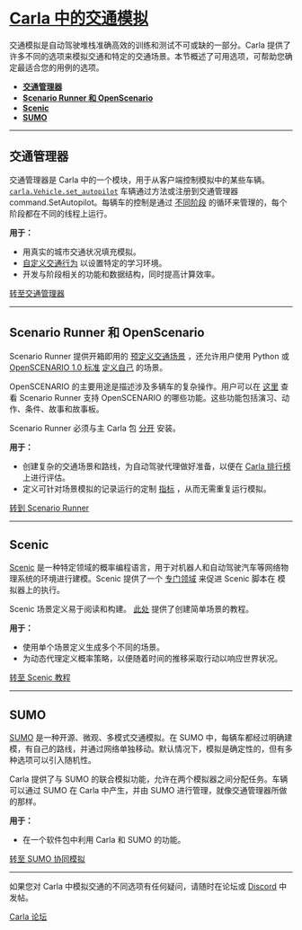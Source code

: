 # [Carla 中的交通模拟](https://carla.readthedocs.io/en/latest/ts_traffic_simulation_overview/) 

交通模拟是自动驾驶堆栈准确高效的训练和测试不可或缺的一部分。Carla 提供了许多不同的选项来模拟交通和特定的交通场景。本节概述了可用选项，可帮助您确定最适合您的用例的选项。

- [__交通管理器__](#traffic-manager)
- [__Scenario Runner 和 OpenScenario__](#scenario-runner-and-openscenario)
- [__Scenic__](#scenic)
- [__SUMO__](#sumo)

---

## 交通管理器 <span id="traffic-manager"></span>

交通管理器是 Carla 中的一个模块，用于从客户端控制模拟中的某些车辆。[`carla.Vehicle.set_autopilot`](https://carla.readthedocs.io/en/latest/python_api/#carla.Vehicle.set_autopilot) 车辆通过方法或注册到交通管理器command.SetAutopilot。每辆车的控制是通过 [不同阶段](adv_traffic_manager.md#stages) 的循环来管理的，每个阶段都在不同的线程上运行。

__用于：__

- 用真实的城市交通状况填充模拟。
- [自定义交通行为](adv_traffic_manager.md#general-considerations) 以设置特定的学习环境。 
- 开发与阶段相关的功能和数据结构，同时提高计算效率。

<div class="build-buttons">
<p>
<a href="https://openhutb.github.io/carla_doc/tuto_G_traffic_manager/" target="_blank" class="btn btn-neutral" title="Go to Traffic Manager">
转至交通管理器</a>
</p>
</div>

---

## Scenario Runner 和 OpenScenario <span id="scenario-runner-and-openscenario"></span>

Scenario Runner 提供开箱即用的 [预定义交通场景](https://carla-scenariorunner.readthedocs.io/en/latest/list_of_scenarios/) ，还允许用户使用 Python 或 [OpenSCENARIO 1.0 标准](https://releases.asam.net/OpenSCENARIO/1.0.0/ASAM_OpenSCENARIO_BS-1-2_User-Guide_V1-0-0.html#_foreword) [定义自己](https://carla-scenariorunner.readthedocs.io/en/latest/creating_new_scenario/) 的场景。

OpenSCENARIO 的主要用途是描述涉及多辆车的复杂操作。用户可以在 [这里](https://carla-scenariorunner.readthedocs.io/en/latest/openscenario_support/) 查看 Scenario Runner 支持 OpenSCENARIO 的哪些功能。这些功能包括演习、动作、条件、故事和故事板。

Scenario Runner 必须与主 Carla 包 [分开](https://github.com/carla-simulator/scenario_runner) 安装。

__用于：__

- 创建复杂的交通场景和路线，为自动驾驶代理做好准备，以便在 [Carla 排行榜](https://leaderboard.carla.org/) 上进行评估。
- 定义可针对场景模拟的记录运行的定制 [指标](https://carla-scenariorunner.readthedocs.io/en/latest/metrics_module/) ，从而无需重复运行模拟。

<div class="build-buttons">
<p>
<a href="https://carla-scenariorunner.readthedocs.io" target="_blank" class="btn btn-neutral" title="Go to Scenario Runner">
转到 Scenario Runner</a>
</p>
</div>

---



## Scenic <span id="scenic"></span>

[Scenic](https://scenic-lang.readthedocs.io) 是一种特定领域的概率编程语言，用于对机器人和自动驾驶汽车等网络物理系统的环境进行建模。Scenic 提供了一个 [专门领域](https://scenic-lang.readthedocs.io/en/latest/modules/scenic.simulators.carla.html) 来促进 Scenic 脚本在 模拟器上的执行。

Scenic 场景定义易于阅读和构建。 [此处](tuto_G_scenic.md) 提供了创建简单场景的教程。

__用于：__

- 使用单个场景定义生成多个不同的场景。
- 为动态代理定义概率策略，以便随着时间的推移采取行动以响应世界状况。

<div class="build-buttons">
<p>
<a href="https://carla.readthedocs.io/en/latest/tuto_G_scenic/" target="_blank" class="btn btn-neutral" title="Go to Scenic Tutorial">
转至 Scenic 教程</a>
</p>
</div>

---

## SUMO <span id="sumo"></span>

[SUMO](https://sumo.dlr.de/docs/SUMO_at_a_Glance.html) 是一种开源、微观、多模式交通模拟。在 SUMO 中，每辆车都经过明确建模，有自己的路线，并通过网络单独移动。默认情况下，模拟是确定性的，但有多种选项可以引入随机性。

Carla 提供了与 SUMO 的联合模拟功能，允许在两个模拟器之间分配任务。车辆可以通过 SUMO 在 Carla 中产生，并由 SUMO 进行管理，就像交通管理器所做的那样。

__用于：__

- 在一个软件包中利用 Carla 和 SUMO 的功能。

<div class="build-buttons">
<p>
<a href="https://carla.readthedocs.io/en/latest/adv_sumo/" target="_blank" class="btn btn-neutral" title="Go to SUMO Co-Simulation">
转至 SUMO 协同模拟</a>
</p>
</div>

---

如果您对 Carla 中模拟交通的不同选项有任何疑问，请随时在论坛或 [Discord](https://discord.gg/8kqACuC) 中发帖。

<div class="build-buttons">
<p>
<a href="https://github.com/carla-simulator/carla/discussions/" target="_blank" class="btn btn-neutral" title="Go to the CARLA forum">
Carla 论坛</a>
</p>
</div>

